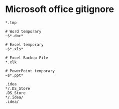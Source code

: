 # Microsoft office gitignore

```gitignore
*.tmp

# Word temporary
~$*.doc*

# Excel temporary
~$*.xls*

# Excel Backup File
*.xlk

# PowerPoint temporary
~$*.ppt*

.idea
*/.DS_Store
.DS_Store
*/.idea/
.idea/
```
